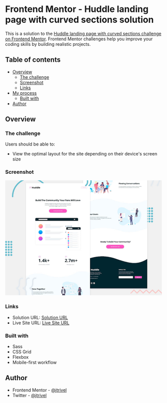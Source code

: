 # Frontend Mentor - Huddle landing page with curved sections solution

This is a solution to the [Huddle landing page with curved sections challenge on Frontend Mentor](https://www.frontendmentor.io/challenges/huddle-landing-page-with-curved-sections-5ca5ecd01e82137ec91a50f2). Frontend Mentor challenges help you improve your coding skills by building realistic projects. 

## Table of contents

- [Overview](#overview)
  - [The challenge](#the-challenge)
  - [Screenshot](#screenshot)
  - [Links](#links)
- [My process](#my-process)
  - [Built with](#built-with)
- [Author](#author)




## Overview

### The challenge

Users should be able to:

- View the optimal layout for the site depending on their device's screen size

### Screenshot

![Design preview for the Huddle landing page with curved sections on Frontend Mentor challenge](./design/desktop-preview.jpg)

### Links

- Solution URL: [Solution URL](https://www.frontendmentor.io/solutions/fylo-landing-page-solution-with-grid-and-flexbox-7Vz7wOQwP)
- Live Site URL: [Live Site URL](https://fylo-landing-page-with-two-columns-layout0001.netlify.app/)

### Built with
- Sass
- CSS Grid
- Flexbox
- Mobile-first workflow

## Author
- Frontend Mentor - [@jtrivel](https://www.frontendmentor.io/profile/jtrivel)
- Twitter - [@jtrivel](https://www.twitter.com/jtrivel)
